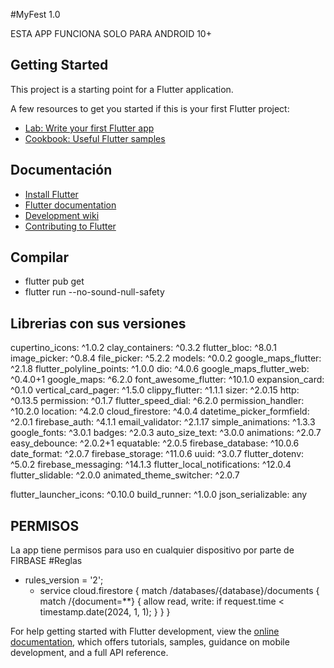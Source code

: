 #MyFest 1.0

ESTA APP FUNCIONA SOLO PARA ANDROID 10+

## Getting Started

This project is a starting point for a Flutter application.

A few resources to get you started if this is your first Flutter project:

- [Lab: Write your first Flutter app](https://docs.flutter.dev/get-started/codelab)
- [Cookbook: Useful Flutter samples](https://docs.flutter.dev/cookbook)


## Documentación

* [Install Flutter](https://flutter.dev/get-started/)
* [Flutter documentation](https://docs.flutter.dev/)
* [Development wiki](https://github.com/flutter/flutter/wiki)
* [Contributing to Flutter](https://github.com/flutter/flutter/blob/master/CONTRIBUTING.md)

## Compilar 

* flutter pub get
* flutter run --no-sound-null-safety

## Librerias con sus versiones
  cupertino_icons: ^1.0.2
  clay_containers: ^0.3.2
  flutter_bloc: ^8.0.1
  image_picker: ^0.8.4
  file_picker: ^5.2.2
  models: ^0.0.2
  google_maps_flutter: ^2.1.8
  flutter_polyline_points: ^1.0.0
  dio: ^4.0.6
  google_maps_flutter_web: ^0.4.0+1
  google_maps: ^6.2.0
  font_awesome_flutter: ^10.1.0
  expansion_card: ^0.1.0
  vertical_card_pager: ^1.5.0
  clippy_flutter: ^1.1.1
  sizer: ^2.0.15
  http: ^0.13.5
  permission: ^0.1.7
  flutter_speed_dial: ^6.2.0
  permission_handler: ^10.2.0
  location: ^4.2.0
  cloud_firestore: ^4.0.4
  datetime_picker_formfield: ^2.0.1
  firebase_auth: ^4.1.1
  email_validator: ^2.1.17
  simple_animations: ^1.3.3
  google_fonts: ^3.0.1
  badges: ^2.0.3
  auto_size_text: ^3.0.0
  animations: ^2.0.7
  easy_debounce: ^2.0.2+1
  equatable: ^2.0.5
  firebase_database: ^10.0.6
  date_format: ^2.0.7
  firebase_storage: ^11.0.6
  uuid: ^3.0.7
  flutter_dotenv: ^5.0.2
  firebase_messaging: ^14.1.3
  flutter_local_notifications: ^12.0.4
  flutter_slidable: ^2.0.0
  animated_theme_switcher: ^2.0.7
 
  flutter_launcher_icons: ^0.10.0
  build_runner: ^1.0.0
  json_serializable: any
## PERMISOS
La app tiene permisos para uso en cualquier dispositivo por parte de FIRBASE
#Reglas
- rules_version = '2';
    - service cloud.firestore {
      match /databases/{database}/documents {
        match /{document=**} {
          allow read, write: if request.time < timestamp.date(2024, 1, 1);
        }
      }
    }
    

For help getting started with Flutter development, view the
[online documentation](https://docs.flutter.dev/), which offers tutorials,
samples, guidance on mobile development, and a full API reference.
